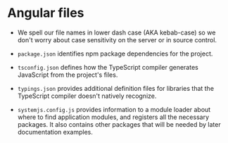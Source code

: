 # Angular files

- We spell our file names in lower dash case (AKA kebab-case) so we don't worry about case sensitivity on the server or in source control.

- `package.json` identifies npm package dependencies for the project.
- `tsconfig.json` defines how the TypeScript compiler generates JavaScript from the project's files.
- `typings.json` provides additional definition files for libraries that the TypeScript compiler doesn't natively recognize.
- `systemjs.config.js` provides information to a module loader about where to find application modules, and registers all the necessary packages. It also contains other packages that will be needed by later documentation examples.
